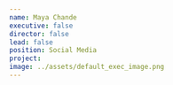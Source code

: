 ```yaml
---
name: Maya Chande
executive: false
director: false
lead: false
position: Social Media
project:  
image: ../assets/default_exec_image.png
---
```

